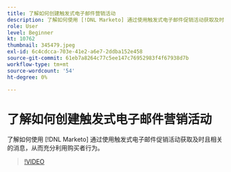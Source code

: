 ```yaml
---
title: 了解如何创建触发式电子邮件营销活动
description: 了解如何使用 [!DNL Marketo] 通过使用触发式电子邮件促销活动获取及时且相关的消息，从而充分利用购买者行为。
role: User
level: Beginner
kt: 10762
thumbnail: 345479.jpeg
exl-id: 6c4cdcca-703e-41e2-a6e7-2ddba152e458
source-git-commit: 61eb7a8264c77c5ee147c76952983f4f67938d7b
workflow-type: tm+mt
source-wordcount: '54'
ht-degree: 0%

---
```


# 了解如何创建触发式电子邮件营销活动

了解如何使用 [!DNL Marketo] 通过使用触发式电子邮件促销活动获取及时且相关的消息，从而充分利用购买者行为。

>[!VIDEO](https://video.tv.adobe.com/v/345479/?quality=12&learn=on)
